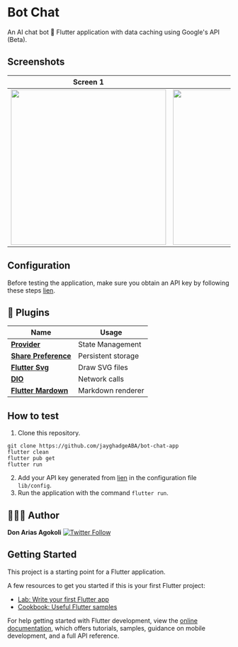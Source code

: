 # Bot Chat

An AI chat bot 🤖 Flutter application with data caching using Google's API (Beta).

## Screenshots

|                    Screen 1                     |                    Screen 2                     |
|:-----------------------------------------------:|:-----------------------------------------------:|
| <img src="screens/screenshot1.png" width="350"> | <img src="screens/screenshot1.png" width="350"> |

## Configuration

Before testing the application, make sure you obtain an API key by following these steps [lien](https://makersuite.google.com/app/apikey).

## 🔌 Plugins

| Name                                                                | Usage              |
|---------------------------------------------------------------------|--------------------|
| [**Provider**](https://pub.dev/packages/provider)                        | State Management   |
| [**Share Preference**](https://pub.dev/packages/shared_preferences) | Persistent storage |
| [**Flutter Svg**](https://pub.dev/packages/flutter_svg)             | Draw SVG files     |
| [**DIO**](https://pub.dev/packages/dio)                             | Network calls      |
| [**Flutter Mardown**](https://pub.dev/packages/flutter_markdown)    | Markdown renderer  |

## How to test

1. Clone this repository.
```shell
git clone https://github.com/jayghadgeABA/bot-chat-app
flutter clean
flutter pub get
flutter run
```
2. Add your API key generated from [lien](https://makersuite.google.com/app/apikey) in the configuration file ```lib/config```.
3. Run the application with the command `flutter run`.


## 👨🏾‍💻 Author

**Don Arias Agokoli**
[![Twitter Follow](https://img.shields.io/twitter/follow/don_gorias.svg?style=social)](https://twitter.com/don_gorias)

## Getting Started

This project is a starting point for a Flutter application.

A few resources to get you started if this is your first Flutter project:

- [Lab: Write your first Flutter app](https://docs.flutter.dev/get-started/codelab)
- [Cookbook: Useful Flutter samples](https://docs.flutter.dev/cookbook)

For help getting started with Flutter development, view the
[online documentation](https://docs.flutter.dev/), which offers tutorials,
samples, guidance on mobile development, and a full API reference.
